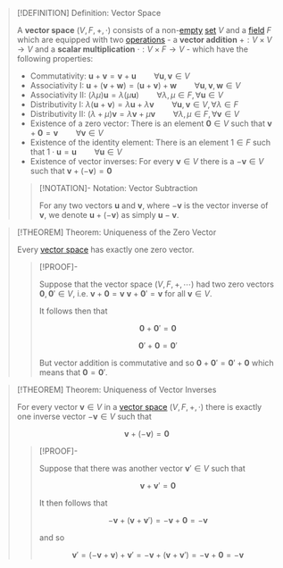 >[!DEFINITION] Definition: Vector Space
>
>A **vector space** $(V,F,+,\cdot)$ consists of a non-[empty](../../../Set%20Theory/Sets.md) [set](../../../Set%20Theory/Sets.md) $V$ and a [field](../../Fields/index.md) $F$ which are equipped with two [operations](../../../Analysis/Functions/Functions.md) - a **vector addition** $+: V \times V \to V$ and a **scalar multiplication** $\cdot: V \times F \to V$ - which have the following properties:
>
>- Commutativity: $\mathbf{u} + \mathbf{v} = \mathbf{v} + \mathbf{u} \qquad \forall \mathbf{u},\mathbf{v} \in V$
>- Associativity I: $\mathbf{u} + (\mathbf{v} + \mathbf{w}) = (\mathbf{u} + \mathbf{v}) + \mathbf{w} \qquad \forall \mathbf{u},\mathbf{v}, \mathbf{w} \in V$
>- Associativity II: $(\lambda\mu)\mathbf{u} = \lambda(\mu\mathbf{u}) \qquad \forall \lambda,\mu\in F, \forall \mathbf{u} \in V$
>- Distributivity I: $\lambda (\mathbf{u} + \mathbf{v}) = \lambda\mathbf{u}+\lambda\mathbf{v} \qquad \forall \mathbf{u},\mathbf{v} \in V, \forall \lambda \in F$
>- Distributivity II: $(\lambda + \mu)\mathbf{v} = \lambda\mathbf{v}+\mu\mathbf{v} \qquad \forall \lambda,\mu \in F, \forall \mathbf{v}\in V$
>- Existence of a zero vector: There is an element $\mathbf{0} \in V$ such that $\mathbf{v} + \mathbf{0} = \mathbf{v} \qquad \forall \mathbf{v} \in V$
>- Existence of the identity element: There is an element $1 \in F$ such that $1\cdot \mathbf{u} = \mathbf{u} \qquad \forall \mathbf{u}\in V$
>- Existence of vector inverses: For every $\mathbf{v} \in V$ there is a $-\mathbf{v} \in V$ such that $\mathbf{v} + (-\mathbf{v}) = \mathbf{0}$
>
>>[!NOTATION]- Notation: Vector Subtraction
>>
>>For any two vectors $\mathbf{u}$ and $\mathbf{v}$, where $-\mathbf{v}$ is the vector inverse of $\mathbf{v}$, we denote $\mathbf{u} + (-\mathbf{v})$ as simply $\mathbf{u} - \mathbf{v}$.
>>
>

>[!THEOREM] Theorem: Uniqueness of the Zero Vector
>
>Every [vector space](Vector%20Space.md) has exactly one zero vector.
>
>>[!PROOF]-
>>
>>Suppose that the vector space $(V,F,+,\cdots)$ had two zero vectors $\mathbf{0}, \mathbf{0}' \in V$, i.e. $\mathbf{v}+ \mathbf{0} = \mathbf{v}$ $\mathbf{v}+ \mathbf{0}'= \mathbf{v}$ for all $\mathbf{v} \in V$.
>>
>>It follows then that
>>
>>$$
>>\mathbf{0} + \mathbf{0}' = \mathbf{0}
>>$$
>>
>>$$
>>\mathbf{0}' + \mathbf{0} = \mathbf{0}'
>>$$
>>
>>But vector addition is commutative and so $\mathbf{0} + \mathbf{0}' = \mathbf{0}' + \mathbf{0}$ which means that $\mathbf{0} = \mathbf{0}'$.
>>
>

>[!THEOREM] Theorem: Uniqueness of Vector Inverses
>
>For every vector $\mathbf{v} \in V$ in a [vector space](Vector%20Space.md) $(V,F,+,\cdot)$ there is exactly one inverse vector $-\mathbf{v} \in V$ such that
>
>$$
>\mathbf{v} + (-\mathbf{v}) = \mathbf{0}
>$$
>
>>[!PROOF]-
>>
>>Suppose that there was another vector $\mathbf{v}' \in V$ such that
>>
>>$$
>>\mathbf{v} + \mathbf{v}' = \mathbf{0}
>>$$
>>
>>It then follows that
>>
>>$$
>>-\mathbf{v} + (\mathbf{v}+\mathbf{v}') = -\mathbf{v}+\mathbf{0}=-\mathbf{v}
>>$$
>>
>>and so
>>
>>$$
>>\mathbf{v}' = (-\mathbf{v}+\mathbf{v})+\mathbf{v}'=-\mathbf{v}+(\mathbf{v}+\mathbf{v}')=-\mathbf{v}+\mathbf{0}=-\mathbf{v}
>>$$
>>
>